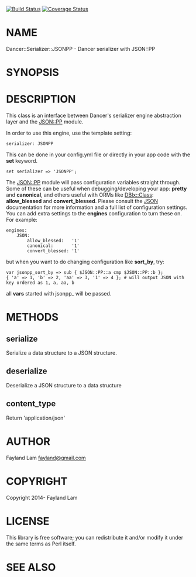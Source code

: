 [![Build Status](https://travis-ci.org/fayland/perl-Dancer-Serializer-JSONPP.svg?branch=master)](https://travis-ci.org/fayland/perl-Dancer-Serializer-JSONPP)
[![Coverage Status](https://coveralls.io/repos/fayland/perl-Dancer-Serializer-JSONPP/badge.png?branch=master)](https://coveralls.io/r/fayland/perl-Dancer-Serializer-JSONPP?branch=master)

# NAME

Dancer::Serializer::JSONPP - Dancer serializer with JSON::PP

# SYNOPSIS

# DESCRIPTION

This class is an interface between Dancer's serializer engine abstraction layer
and the [JSON::PP](https://metacpan.org/pod/JSON::PP) module.

In order to use this engine, use the template setting:

    serializer: JSONPP

This can be done in your config.yml file or directly in your app code with the
__set__ keyword.

    set serializer => 'JSONPP';

The [JSON::PP](https://metacpan.org/pod/JSON::PP) module will pass configuration variables straight through.
Some of these can be useful when debugging/developing your app: __pretty__ and
__canonical__, and others useful with ORMs like [DBIx::Class](https://metacpan.org/pod/DBIx::Class): __allow\_blessed__
and __convert\_blessed__.  Please consult the [JSON](https://metacpan.org/pod/JSON) documentation for more
information and a full list of configuration settings. You can add extra
settings to the __engines__ configuration to turn these on. For example:

    engines:
        JSON:
            allow_blessed:   '1'
            canonical:       '1'
            convert_blessed: '1'

but when you want to do changing configuration like __sort\_by__, try:

    var jsonpp_sort_by => sub { $JSON::PP::a cmp $JSON::PP::b };
    { 'a' => 1, 'b' => 2, 'aa' => 3, '1' => 4 }; # will output JSON with key ordered as 1, a, aa, b

all __vars__ started with jsonpp\_ will be passed.

# METHODS

## serialize

Serialize a data structure to a JSON structure.

## deserialize

Deserialize a JSON structure to a data structure

## content\_type

Return 'application/json'

# AUTHOR

Fayland Lam <fayland@gmail.com>

# COPYRIGHT

Copyright 2014- Fayland Lam

# LICENSE

This library is free software; you can redistribute it and/or modify
it under the same terms as Perl itself.

# SEE ALSO
